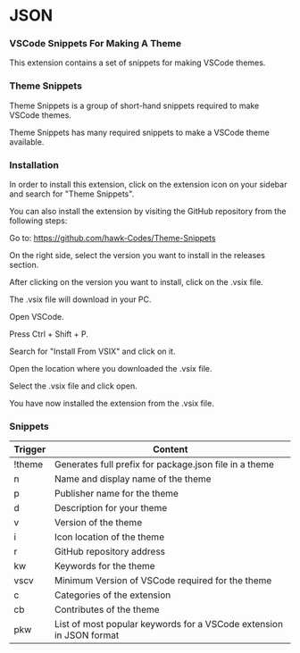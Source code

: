 <h1>JSON</h1>
<h3>VSCode Snippets For Making A Theme</h3>

This extension contains a set of snippets for making VSCode themes.

<h3>Theme Snippets</h3>

Theme Snippets is a group of short-hand snippets required to make VSCode themes.

Theme Snippets has many required snippets to make a VSCode theme available. 

<h3>Installation</h3>

In order to install this extension, click on the extension icon on your sidebar and search for "Theme Snippets".

You can also install the extension by visiting the GitHub repository from the following steps:

Go to: https://github.com/hawk-Codes/Theme-Snippets

On the right side, select the version you want to install in the releases section.

After clicking on the version you want to install, click on the .vsix file.

The .vsix file will download in your PC.

Open VSCode.

Press Ctrl + Shift + P.

Search for "Install From VSIX" and click on it.

Open the location where you downloaded the .vsix file.

Select the .vsix file and click open.

You have now installed the extension from the .vsix file.

<h3>Snippets</h3>

| Trigger | Content                                                             |
| ------- | ------------------------------------------------------------------- |
| !theme  | Generates full prefix for package.json file in a theme              |
| n       | Name and display name of the theme                                  |
| p       | Publisher name for the theme                                        |
| d       | Description for your theme                                          |
| v       | Version of the theme                                                |
| i       | Icon location of the theme                                          |
| r       | GitHub repository address                                           |
| kw      | Keywords for the theme                                              |
| vscv    | Minimum Version of VSCode required for the theme                    |
| c       | Categories of the extension                                         |
| cb      | Contributes of the theme                                            |
| pkw     | List of most popular keywords for a VSCode extension in JSON format |